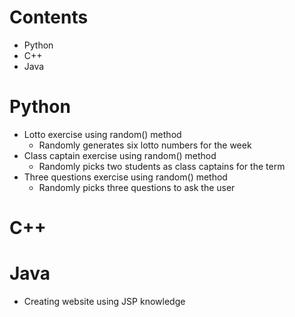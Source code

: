 # Contents
  - Python
  - C++
  - Java

# Python
  - Lotto exercise using random() method
    - Randomly generates six lotto numbers for the week
  - Class captain exercise using random() method
    - Randomly picks two students as class captains for the term
  - Three questions exercise using random() method
    - Randomly picks three questions to ask the user

# C++

# Java
  - Creating website using JSP knowledge
